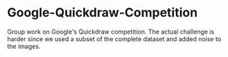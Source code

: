 # Google-Quickdraw-Competition
Group work on Google's Quickdraw competition. The actual challenge is harder since we used a subset of the complete dataset and added noise to the images.
